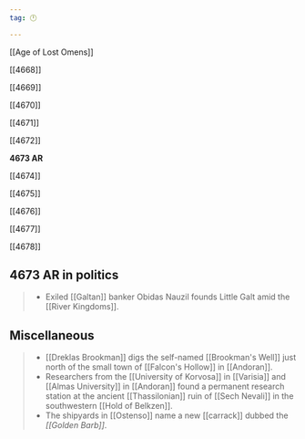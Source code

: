 ```yaml
---
tag: 🕛

---
```

[[Age of Lost Omens]]


[[4668]]

[[4669]]

[[4670]]

[[4671]]

[[4672]]

**4673 AR**

[[4674]]

[[4675]]

[[4676]]

[[4677]]

[[4678]]



## 4673 AR in politics

>  - Exiled [[Galtan]] banker Obidas Nauzil founds Little Galt amid the [[River Kingdoms]].


## Miscellaneous

>  - [[Dreklas Brookman]] digs the self-named [[Brookman's Well]] just north of the small town of [[Falcon's Hollow]] in [[Andoran]].
>  - Researchers from the [[University of Korvosa]] in [[Varisia]] and [[Almas University]] in [[Andoran]] found a permanent research station at the ancient [[Thassilonian]] ruin of [[Sech Nevali]] in the southwestern [[Hold of Belkzen]].
>  - The shipyards in [[Ostenso]] name a new [[carrack]] dubbed the *[[Golden Barb]]*.






